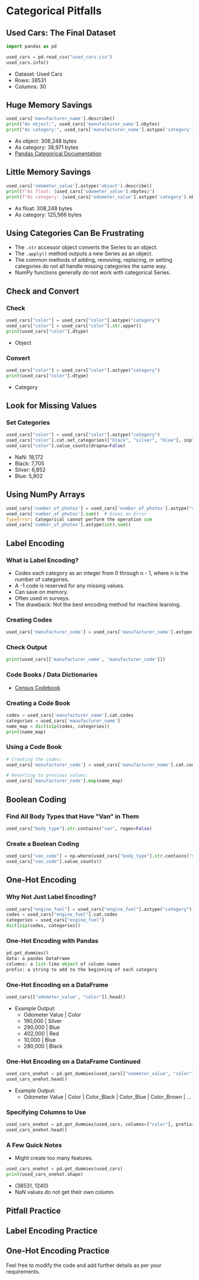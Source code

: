 # Categorical Pitfalls

## Used Cars: The Final Dataset
```python
import pandas as pd

used_cars = pd.read_csv("used_cars.csv")
used_cars.info()
```
- Dataset: Used Cars
- Rows: 38531
- Columns: 30

## Huge Memory Savings
```python
used_cars['manufacturer_name'].describe()
print("As object:", used_cars['manufacturer_name'].nbytes)
print("As category:", used_cars['manufacturer_name'].astype('category').nbytes)
```
- As object: 308,248 bytes
- As category: 38,971 bytes
- [Pandas Categorical Documentation](https://pandas.pydata.org/pandas-docs/stable/user_guide/categorical.html)

## Little Memory Savings
```python
used_cars['odometer_value'].astype('object').describe()
print(f"As float: {used_cars['odometer_value'].nbytes}")
print(f"As category: {used_cars['odometer_value'].astype('category').nbytes}")
```
- As float: 308,248 bytes
- As category: 125,566 bytes

## Using Categories Can Be Frustrating
- The `.str` accessor object converts the Series to an object.
- The `.apply()` method outputs a new Series as an object.
- The common methods of adding, removing, replacing, or setting categories do not all handle missing categories the same way.
- NumPy functions generally do not work with categorical Series.

## Check and Convert
### Check
```python
used_cars["color"] = used_cars["color"].astype("category")
used_cars["color"] = used_cars["color"].str.upper()
print(used_cars["color"].dtype)
```
- Object

### Convert
```python
used_cars["color"] = used_cars["color"].astype("category")
print(used_cars["color"].dtype)
```
- Category

## Look for Missing Values
### Set Categories
```python
used_cars["color"] = used_cars["color"].astype("category")
used_cars["color"].cat.set_categories(["black", "silver", "blue"], inplace=True)
used_cars["color"].value_counts(dropna=False)
```
- NaN: 18,172
- Black: 7,705
- Silver: 6,852
- Blue: 5,802

## Using NumPy Arrays
```python
used_cars['number_of_photos'] = used_cars['number_of_photos'].astype("category")
used_cars['number_of_photos'].sum()  # Gives an Error
TypeError: Categorical cannot perform the operation sum
used_cars['number_of_photos'].astype(int).sum()
```

## Label Encoding
### What is Label Encoding?
- Codes each category as an integer from 0 through n - 1, where n is the number of categories.
- A -1 code is reserved for any missing values.
- Can save on memory.
- Often used in surveys.
- The drawback: Not the best encoding method for machine learning.

### Creating Codes
```python
used_cars['manufacturer_code'] = used_cars['manufacturer_name'].astype("category").cat.codes
```

### Check Output
```python
print(used_cars[['manufacturer_name', 'manufacturer_code']])
```

### Code Books / Data Dictionaries
- [Census Codebook](https://www.census.gov/data-tools/demo/codebook/ahs/ahsdict.html)

### Creating a Code Book
```python
codes = used_cars['manufacturer_name'].cat.codes
categories = used_cars['manufacturer_name']
name_map = dict(zip(codes, categories))
print(name_map)
```

### Using a Code Book
```python
# Creating the codes:
used_cars['manufacturer_code'] = used_cars['manufacturer_name'].cat.codes

# Reverting to previous values:
used_cars['manufacturer_code'].map(name_map)
```

## Boolean Coding
### Find All Body Types that Have "Van" in Them
```python
used_cars["body_type"].str.contains("van", regex=False)
```

### Create a Boolean Coding
```python
used_cars["van_code"] = np.where(used_cars["body_type"].str.contains("van", regex=False), 1, 0)
used_cars["van_code"].value_counts()
```

## One-Hot Encoding
### Why Not Just Label Encoding?
```python
used_cars["engine_fuel"] = used_cars["engine_fuel"].astype("category")
codes = used_cars["engine_fuel"].cat.codes
categories = used_cars["engine_fuel"]
dict(zip(codes, categories))
```

### One-Hot Encoding with Pandas
```python
pd.get_dummies()
data: a pandas DataFrame
columns: a list-like object of column names
prefix: a string to add to the beginning of each category
```

### One-Hot Encoding on a DataFrame
```python
used_cars[["odometer_value", "color"]].head()
```
- Example Output:
  - Odometer Value | Color
  - 190,000 | Silver
  - 290,000 | Blue
  - 402,000 | Red
  - 10,000 | Blue
  - 280,000 | Black

### One-Hot Encoding on a DataFrame Continued
```python
used_cars_onehot = pd.get_dummies(used_cars[["odometer_value", "color"]])
used_cars_onehot.head()
```
- Example Output:
  - Odometer Value | Color | Color_Black | Color_Blue | Color_Brown | ...

### Specifying Columns to Use
```python
used_cars_onehot = pd.get_dummies(used_cars, columns=["color"], prefix="")
used_cars_onehot.head()
```

### A Few Quick Notes
- Might create too many features.
```python
used_cars_onehot = pd.get_dummies(used_cars)
print(used_cars_onehot.shape)
```
- (38531, 1240)
- NaN values do not get their own column.

## Pitfall Practice

## Label Encoding Practice

## One-Hot Encoding Practice

Feel free to modify the code and add further details as per your requirements.